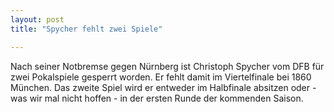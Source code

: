 ```yaml
---
layout: post
title: "Spycher fehlt zwei Spiele"

---
```


Nach seiner Notbremse gegen Nürnberg ist Christoph Spycher vom DFB für zwei Pokalspiele gesperrt worden. Er fehlt damit im Viertelfinale bei 1860 München. Das zweite Spiel wird er entweder im Halbfinale absitzen oder - was wir mal nicht hoffen - in der ersten Runde der kommenden Saison.


